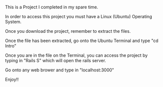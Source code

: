This is a Project I completed in my spare time.

In order to access this project you must have a Linux (Ubuntu) Operating System.

Once you download the project, remember to extract the files.

Once the file has been extracted, go onto the Ubuntu Terminal and type "cd Intro"

Once you are in the file on the Terminal, you can access the project by typing in "Rails S" which will open the rails server.

Go onto any web brower and type in "localhost:3000"

Enjoy!!
